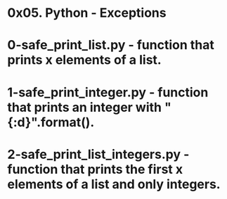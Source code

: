 # 0x05. Python - Exceptions
# 0-safe_print_list.py - function that prints x elements of a list.
# 1-safe_print_integer.py - function that prints an integer with "{:d}".format().
# 2-safe_print_list_integers.py - function that prints the first x elements of a list and only integers.
